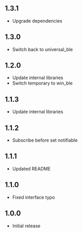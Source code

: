 ## 1.3.1

* Upgrade dependencies

## 1.3.0

* Switch back to universal_ble

## 1.2.0

* Update internal libraries
* Switch temporary to win_ble

## 1.1.3

* Update internal libraries

## 1.1.2

* Subscribe before set notifiable

## 1.1.1

* Updated README

## 1.1.0

* Fixed interface typo

## 1.0.0

* Initial release
